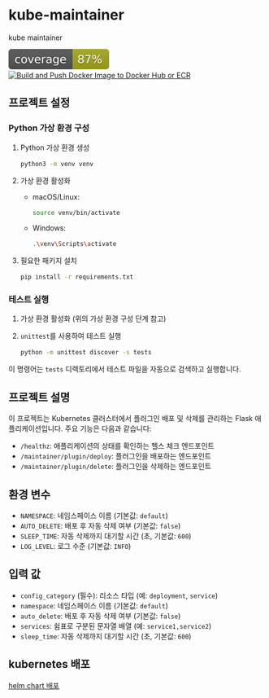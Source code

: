 # kube-maintainer
kube maintainer

![Coverage](../.github/badges/kube-maintainer/coverage-badge.svg) [![Build and Push Docker Image to Docker Hub or ECR](https://github.com/Rahu2000/kube-swiss-knife/actions/workflows/build-kube-maintainer.yaml/badge.svg)](https://github.com/Rahu2000/kube-swiss-knife/actions/workflows/build-kube-maintainer.yaml)

## 프로젝트 설정

### Python 가상 환경 구성

1. Python 가상 환경 생성

   ```sh
   python3 -m venv venv
   ```

2. 가상 환경 활성화

   - macOS/Linux:

     ```sh
     source venv/bin/activate
     ```

   - Windows:

     ```sh
     .\venv\Scripts\activate
     ```

3. 필요한 패키지 설치

   ```sh
   pip install -r requirements.txt
   ```

### 테스트 실행

1. 가상 환경 활성화 (위의 가상 환경 구성 단계 참고)

2. `unittest`를 사용하여 테스트 실행

   ```sh
   python -m unittest discover -s tests
   ```

이 명령어는 `tests` 디렉토리에서 테스트 파일을 자동으로 검색하고 실행합니다.

## 프로젝트 설명

이 프로젝트는 Kubernetes 클러스터에서 플러그인 배포 및 삭제를 관리하는 Flask 애플리케이션입니다. 주요 기능은 다음과 같습니다:

- `/healthz`: 애플리케이션의 상태를 확인하는 헬스 체크 엔드포인트
- `/maintainer/plugin/deploy`: 플러그인을 배포하는 엔드포인트
- `/maintainer/plugin/delete`: 플러그인을 삭제하는 엔드포인트

## 환경 변수

- `NAMESPACE`: 네임스페이스 이름 (기본값: `default`)
- `AUTO_DELETE`: 배포 후 자동 삭제 여부 (기본값: `false`)
- `SLEEP_TIME`: 자동 삭제까지 대기할 시간 (초, 기본값: `600`)
- `LOG_LEVEL`: 로그 수준 (기본값: `INFO`)

## 입력 값

- `config_category` (필수): 리소스 타입 (예: `deployment`, `service`)
- `namespace`: 네임스페이스 이름 (기본값: `default`)
- `auto_delete`: 배포 후 자동 삭제 여부 (기본값: `false`)
- `services`: 쉼표로 구분된 문자열 배열 (예: `service1,service2`)
- `sleep_time`: 자동 삭제까지 대기할 시간 (초, 기본값: `600`)

## kubernetes 배포

[helm chart 배포](https://github.com/Rahu2000/charts/tree/main/charts/kube-maintainer)
